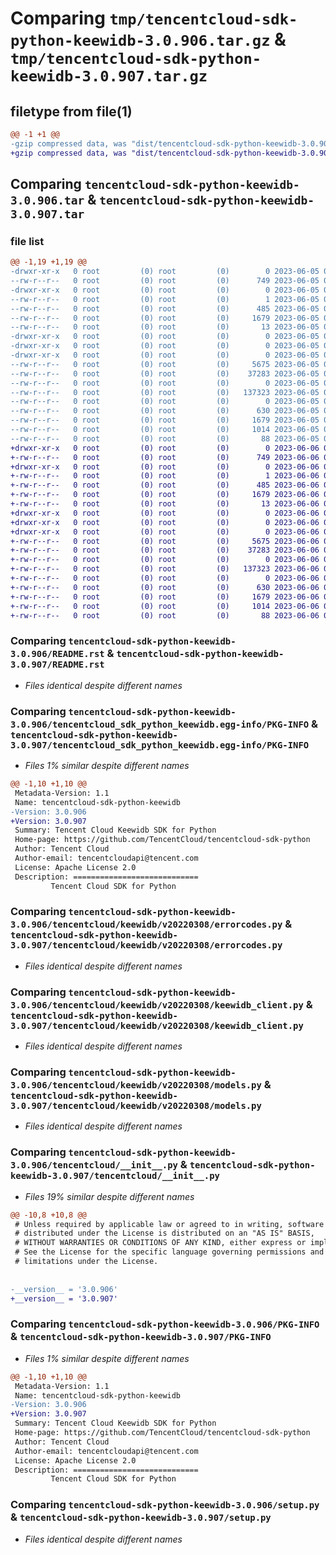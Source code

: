 # Comparing `tmp/tencentcloud-sdk-python-keewidb-3.0.906.tar.gz` & `tmp/tencentcloud-sdk-python-keewidb-3.0.907.tar.gz`

## filetype from file(1)

```diff
@@ -1 +1 @@
-gzip compressed data, was "dist/tencentcloud-sdk-python-keewidb-3.0.906.tar", last modified: Mon Jun  5 00:37:20 2023, max compression
+gzip compressed data, was "dist/tencentcloud-sdk-python-keewidb-3.0.907.tar", last modified: Tue Jun  6 02:29:32 2023, max compression
```

## Comparing `tencentcloud-sdk-python-keewidb-3.0.906.tar` & `tencentcloud-sdk-python-keewidb-3.0.907.tar`

### file list

```diff
@@ -1,19 +1,19 @@
-drwxr-xr-x   0 root         (0) root         (0)        0 2023-06-05 00:37:20.000000 tencentcloud-sdk-python-keewidb-3.0.906/
--rw-r--r--   0 root         (0) root         (0)      749 2023-06-05 00:37:20.000000 tencentcloud-sdk-python-keewidb-3.0.906/README.rst
-drwxr-xr-x   0 root         (0) root         (0)        0 2023-06-05 00:37:20.000000 tencentcloud-sdk-python-keewidb-3.0.906/tencentcloud_sdk_python_keewidb.egg-info/
--rw-r--r--   0 root         (0) root         (0)        1 2023-06-05 00:37:20.000000 tencentcloud-sdk-python-keewidb-3.0.906/tencentcloud_sdk_python_keewidb.egg-info/dependency_links.txt
--rw-r--r--   0 root         (0) root         (0)      485 2023-06-05 00:37:20.000000 tencentcloud-sdk-python-keewidb-3.0.906/tencentcloud_sdk_python_keewidb.egg-info/SOURCES.txt
--rw-r--r--   0 root         (0) root         (0)     1679 2023-06-05 00:37:20.000000 tencentcloud-sdk-python-keewidb-3.0.906/tencentcloud_sdk_python_keewidb.egg-info/PKG-INFO
--rw-r--r--   0 root         (0) root         (0)       13 2023-06-05 00:37:20.000000 tencentcloud-sdk-python-keewidb-3.0.906/tencentcloud_sdk_python_keewidb.egg-info/top_level.txt
-drwxr-xr-x   0 root         (0) root         (0)        0 2023-06-05 00:37:20.000000 tencentcloud-sdk-python-keewidb-3.0.906/tencentcloud/
-drwxr-xr-x   0 root         (0) root         (0)        0 2023-06-05 00:37:20.000000 tencentcloud-sdk-python-keewidb-3.0.906/tencentcloud/keewidb/
-drwxr-xr-x   0 root         (0) root         (0)        0 2023-06-05 00:37:20.000000 tencentcloud-sdk-python-keewidb-3.0.906/tencentcloud/keewidb/v20220308/
--rw-r--r--   0 root         (0) root         (0)     5675 2023-06-05 00:37:20.000000 tencentcloud-sdk-python-keewidb-3.0.906/tencentcloud/keewidb/v20220308/errorcodes.py
--rw-r--r--   0 root         (0) root         (0)    37283 2023-06-05 00:37:20.000000 tencentcloud-sdk-python-keewidb-3.0.906/tencentcloud/keewidb/v20220308/keewidb_client.py
--rw-r--r--   0 root         (0) root         (0)        0 2023-06-05 00:37:20.000000 tencentcloud-sdk-python-keewidb-3.0.906/tencentcloud/keewidb/v20220308/__init__.py
--rw-r--r--   0 root         (0) root         (0)   137323 2023-06-05 00:37:20.000000 tencentcloud-sdk-python-keewidb-3.0.906/tencentcloud/keewidb/v20220308/models.py
--rw-r--r--   0 root         (0) root         (0)        0 2023-06-05 00:37:20.000000 tencentcloud-sdk-python-keewidb-3.0.906/tencentcloud/keewidb/__init__.py
--rw-r--r--   0 root         (0) root         (0)      630 2023-06-05 00:37:20.000000 tencentcloud-sdk-python-keewidb-3.0.906/tencentcloud/__init__.py
--rw-r--r--   0 root         (0) root         (0)     1679 2023-06-05 00:37:20.000000 tencentcloud-sdk-python-keewidb-3.0.906/PKG-INFO
--rw-r--r--   0 root         (0) root         (0)     1014 2023-06-05 00:37:20.000000 tencentcloud-sdk-python-keewidb-3.0.906/setup.py
--rw-r--r--   0 root         (0) root         (0)       88 2023-06-05 00:37:20.000000 tencentcloud-sdk-python-keewidb-3.0.906/setup.cfg
+drwxr-xr-x   0 root         (0) root         (0)        0 2023-06-06 02:29:32.000000 tencentcloud-sdk-python-keewidb-3.0.907/
+-rw-r--r--   0 root         (0) root         (0)      749 2023-06-06 02:29:32.000000 tencentcloud-sdk-python-keewidb-3.0.907/README.rst
+drwxr-xr-x   0 root         (0) root         (0)        0 2023-06-06 02:29:32.000000 tencentcloud-sdk-python-keewidb-3.0.907/tencentcloud_sdk_python_keewidb.egg-info/
+-rw-r--r--   0 root         (0) root         (0)        1 2023-06-06 02:29:32.000000 tencentcloud-sdk-python-keewidb-3.0.907/tencentcloud_sdk_python_keewidb.egg-info/dependency_links.txt
+-rw-r--r--   0 root         (0) root         (0)      485 2023-06-06 02:29:32.000000 tencentcloud-sdk-python-keewidb-3.0.907/tencentcloud_sdk_python_keewidb.egg-info/SOURCES.txt
+-rw-r--r--   0 root         (0) root         (0)     1679 2023-06-06 02:29:32.000000 tencentcloud-sdk-python-keewidb-3.0.907/tencentcloud_sdk_python_keewidb.egg-info/PKG-INFO
+-rw-r--r--   0 root         (0) root         (0)       13 2023-06-06 02:29:32.000000 tencentcloud-sdk-python-keewidb-3.0.907/tencentcloud_sdk_python_keewidb.egg-info/top_level.txt
+drwxr-xr-x   0 root         (0) root         (0)        0 2023-06-06 02:29:32.000000 tencentcloud-sdk-python-keewidb-3.0.907/tencentcloud/
+drwxr-xr-x   0 root         (0) root         (0)        0 2023-06-06 02:29:32.000000 tencentcloud-sdk-python-keewidb-3.0.907/tencentcloud/keewidb/
+drwxr-xr-x   0 root         (0) root         (0)        0 2023-06-06 02:29:32.000000 tencentcloud-sdk-python-keewidb-3.0.907/tencentcloud/keewidb/v20220308/
+-rw-r--r--   0 root         (0) root         (0)     5675 2023-06-06 02:29:32.000000 tencentcloud-sdk-python-keewidb-3.0.907/tencentcloud/keewidb/v20220308/errorcodes.py
+-rw-r--r--   0 root         (0) root         (0)    37283 2023-06-06 02:29:32.000000 tencentcloud-sdk-python-keewidb-3.0.907/tencentcloud/keewidb/v20220308/keewidb_client.py
+-rw-r--r--   0 root         (0) root         (0)        0 2023-06-06 02:29:32.000000 tencentcloud-sdk-python-keewidb-3.0.907/tencentcloud/keewidb/v20220308/__init__.py
+-rw-r--r--   0 root         (0) root         (0)   137323 2023-06-06 02:29:32.000000 tencentcloud-sdk-python-keewidb-3.0.907/tencentcloud/keewidb/v20220308/models.py
+-rw-r--r--   0 root         (0) root         (0)        0 2023-06-06 02:29:32.000000 tencentcloud-sdk-python-keewidb-3.0.907/tencentcloud/keewidb/__init__.py
+-rw-r--r--   0 root         (0) root         (0)      630 2023-06-06 02:29:32.000000 tencentcloud-sdk-python-keewidb-3.0.907/tencentcloud/__init__.py
+-rw-r--r--   0 root         (0) root         (0)     1679 2023-06-06 02:29:32.000000 tencentcloud-sdk-python-keewidb-3.0.907/PKG-INFO
+-rw-r--r--   0 root         (0) root         (0)     1014 2023-06-06 02:29:32.000000 tencentcloud-sdk-python-keewidb-3.0.907/setup.py
+-rw-r--r--   0 root         (0) root         (0)       88 2023-06-06 02:29:32.000000 tencentcloud-sdk-python-keewidb-3.0.907/setup.cfg
```

### Comparing `tencentcloud-sdk-python-keewidb-3.0.906/README.rst` & `tencentcloud-sdk-python-keewidb-3.0.907/README.rst`

 * *Files identical despite different names*

### Comparing `tencentcloud-sdk-python-keewidb-3.0.906/tencentcloud_sdk_python_keewidb.egg-info/PKG-INFO` & `tencentcloud-sdk-python-keewidb-3.0.907/tencentcloud_sdk_python_keewidb.egg-info/PKG-INFO`

 * *Files 1% similar despite different names*

```diff
@@ -1,10 +1,10 @@
 Metadata-Version: 1.1
 Name: tencentcloud-sdk-python-keewidb
-Version: 3.0.906
+Version: 3.0.907
 Summary: Tencent Cloud Keewidb SDK for Python
 Home-page: https://github.com/TencentCloud/tencentcloud-sdk-python
 Author: Tencent Cloud
 Author-email: tencentcloudapi@tencent.com
 License: Apache License 2.0
 Description: ============================
         Tencent Cloud SDK for Python
```

### Comparing `tencentcloud-sdk-python-keewidb-3.0.906/tencentcloud/keewidb/v20220308/errorcodes.py` & `tencentcloud-sdk-python-keewidb-3.0.907/tencentcloud/keewidb/v20220308/errorcodes.py`

 * *Files identical despite different names*

### Comparing `tencentcloud-sdk-python-keewidb-3.0.906/tencentcloud/keewidb/v20220308/keewidb_client.py` & `tencentcloud-sdk-python-keewidb-3.0.907/tencentcloud/keewidb/v20220308/keewidb_client.py`

 * *Files identical despite different names*

### Comparing `tencentcloud-sdk-python-keewidb-3.0.906/tencentcloud/keewidb/v20220308/models.py` & `tencentcloud-sdk-python-keewidb-3.0.907/tencentcloud/keewidb/v20220308/models.py`

 * *Files identical despite different names*

### Comparing `tencentcloud-sdk-python-keewidb-3.0.906/tencentcloud/__init__.py` & `tencentcloud-sdk-python-keewidb-3.0.907/tencentcloud/__init__.py`

 * *Files 19% similar despite different names*

```diff
@@ -10,8 +10,8 @@
 # Unless required by applicable law or agreed to in writing, software
 # distributed under the License is distributed on an "AS IS" BASIS,
 # WITHOUT WARRANTIES OR CONDITIONS OF ANY KIND, either express or implied.
 # See the License for the specific language governing permissions and
 # limitations under the License.
 
 
-__version__ = '3.0.906'
+__version__ = '3.0.907'
```

### Comparing `tencentcloud-sdk-python-keewidb-3.0.906/PKG-INFO` & `tencentcloud-sdk-python-keewidb-3.0.907/PKG-INFO`

 * *Files 1% similar despite different names*

```diff
@@ -1,10 +1,10 @@
 Metadata-Version: 1.1
 Name: tencentcloud-sdk-python-keewidb
-Version: 3.0.906
+Version: 3.0.907
 Summary: Tencent Cloud Keewidb SDK for Python
 Home-page: https://github.com/TencentCloud/tencentcloud-sdk-python
 Author: Tencent Cloud
 Author-email: tencentcloudapi@tencent.com
 License: Apache License 2.0
 Description: ============================
         Tencent Cloud SDK for Python
```

### Comparing `tencentcloud-sdk-python-keewidb-3.0.906/setup.py` & `tencentcloud-sdk-python-keewidb-3.0.907/setup.py`

 * *Files identical despite different names*

